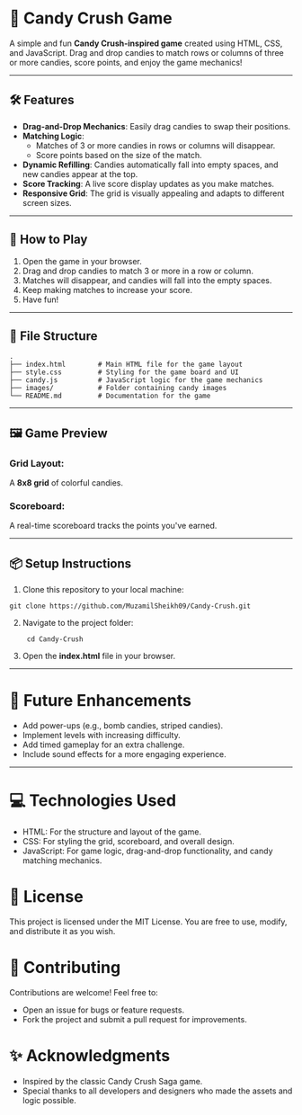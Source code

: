 # 🍬 Candy Crush Game

A simple and fun **Candy Crush-inspired game** created using HTML, CSS, and JavaScript. Drag and drop candies to match rows or columns of three or more candies, score points, and enjoy the game mechanics!

---

## 🛠 Features

- **Drag-and-Drop Mechanics**: Easily drag candies to swap their positions.
- **Matching Logic**:
  - Matches of 3 or more candies in rows or columns will disappear.
  - Score points based on the size of the match.
- **Dynamic Refilling**: Candies automatically fall into empty spaces, and new candies appear at the top.
- **Score Tracking**: A live score display updates as you make matches.
- **Responsive Grid**: The grid is visually appealing and adapts to different screen sizes.

---

## 🚀 How to Play

1. Open the game in your browser.
2. Drag and drop candies to match 3 or more in a row or column.
3. Matches will disappear, and candies will fall into the empty spaces.
4. Keep making matches to increase your score.
5. Have fun!

---

## 📂 File Structure

```plaintext
.
├── index.html        # Main HTML file for the game layout
├── style.css         # Styling for the game board and UI
├── candy.js          # JavaScript logic for the game mechanics
├── images/           # Folder containing candy images
└── README.md         # Documentation for the game
```

---

## 🖼 Game Preview

### Grid Layout:

A **8x8 grid** of colorful candies.

### Scoreboard:

A real-time scoreboard tracks the points you've earned.

---

## 📦 Setup Instructions

1)   Clone this repository to your local machine:

```
git clone https://github.com/MuzamilSheikh09/Candy-Crush.git

```

2) Navigate to the project folder:

   ```
    cd Candy-Crush

    ```

 3) Open the **index.html** file in your browser.

---


# 🌟 Future Enhancements

  -  Add power-ups (e.g., bomb candies, striped candies).
   - Implement levels with increasing difficulty.
   - Add timed gameplay for an extra challenge.
   - Include sound effects for a more engaging experience.

--- 
# 💻 Technologies Used

  -  HTML: For the structure and layout of the game.
   - CSS: For styling the grid, scoreboard, and overall design.
   - JavaScript: For game logic, drag-and-drop functionality, and candy matching mechanics.

# 📜 License

This project is licensed under the MIT License. You are free to use, modify, and distribute it as you wish.

# 🤝 Contributing

Contributions are welcome! Feel free to:

  -  Open an issue for bugs or feature requests.
  -  Fork the project and submit a pull request for improvements.

# ✨ Acknowledgments

  -  Inspired by the classic Candy Crush Saga game.
   -  Special thanks to all developers and designers who made the assets and logic possible.

